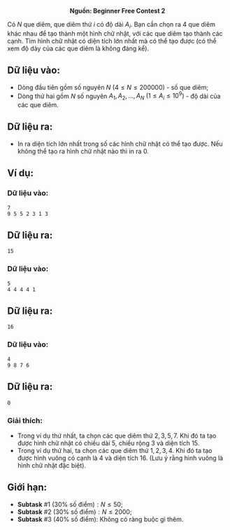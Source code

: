 **<center>Nguồn: Beginner Free Contest 2</center>**

Có $N$ que diêm, que diêm thứ $i$ có độ dài $A_i$. Bạn cần chọn ra $4$ que diêm khác nhau để tạo thành một hình chữ nhật, với các que diêm tạo
thành các cạnh. Tìm hình chữ nhật có diện tích lớn nhất mà có thể tạo được (có thể xem độ dày của các que diêm là không đáng kể).

## Dữ liệu vào:
- Dòng đầu tiên gồm số nguyên $N$ $(4 ≤ N ≤ 200000)$ - số que diêm;
- Dòng thứ hai gồm $N$ số nguyên $A_1, A_2, ..., A_N$ $(1 ≤ A_i ≤ 10^9)$ - độ dài của các que diêm.

## Dữ liệu ra:
- In ra diện tích lớn nhất trong số các hình chữ nhật có thể tạo được. Nếu không thể tạo ra hình chữ nhật nào thì in ra $0$.

## Ví dụ:
### Dữ liệu vào:
```
7
9 5 5 2 3 1 3
```

## Dữ liệu ra:
```
15
```

### Dữ liệu vào:
```
5
4 4 4 4 1
```

## Dữ liệu ra:
```
16
```

### Dữ liệu vào:
```
4
9 8 7 6
```

## Dữ liệu ra:
```
0
```

### Giải thích:
- Trong ví dụ thứ nhất, ta chọn các que diêm thứ $2, 3, 5, 7$. Khi đó ta tạo được hình chữ nhật có chiều dài $5$, chiều rộng $3$ và diện tích $15$.
- Trong ví dụ thứ hai, ta chọn các que diêm thứ $1, 2, 3, 4$. Khi đó ta tạo được hình vuông có cạnh là $4$ và diện tích $16$. (Lưu ý rằng hình vuông là hình chữ nhật đặc biệt).

## Giới hạn:
- **Subtask** $\#1$ $(30\%\text{ số điểm}): N ≤ 50$;
- **Subtask** $\#2$ $(30\%\text{ số điểm}): N ≤ 2000$;
- **Subtask** $\#3$ $(40\%\text{ số điểm}):$ Không có ràng buộc gì thêm.